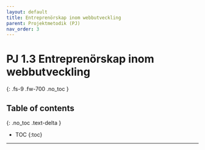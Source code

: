 ```yaml
---
layout: default
title: Entreprenörskap inom webbutveckling
parent: Projektmetodik (PJ)
nav_order: 3
---
```


# PJ 1.3 Entreprenörskap inom webbutveckling
{: .fs-9 .fw-700 .no_toc }

## Table of contents
{: .no_toc .text-delta }

- TOC
{:toc}

---
